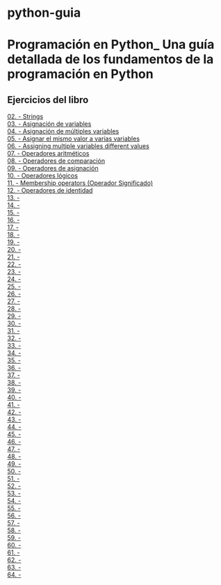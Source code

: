 # python-guia
<h1>Programación en Python_ Una guía detallada de los fundamentos de la programación en Python   </h1>
<h2>Ejercicios del libro</h2>
<a href="https://github.com/OswaldoDomingo/python-guia/blob/main/Ejercicio002.py">02. - Strings </a><br>
<a href="https://github.com/OswaldoDomingo/python-guia/blob/main/Ejercicio003.py">03. - Asignación de variables</a><br>
<a href="https://github.com/OswaldoDomingo/python-guia/blob/main/Ejercicio004.py">04. - Asignación de múltiples variables </a><br>
<a href="https://github.com/OswaldoDomingo/python-guia/blob/main/Ejercicio005.py">05. - Asignar el mismo valor a varias variables </a><br>
<a href="https://github.com/OswaldoDomingo/python-guia/blob/main/Ejercicio006.py">06. - Assigning multiple variables different values </a><br>
<a href="https://github.com/OswaldoDomingo/python-guia/blob/main/Ejercicio007.py">07. - Operadores aritméticos </a><br>
<a href="https://github.com/OswaldoDomingo/python-guia/blob/main/Ejercicio008.py">08. - Operadores de comparación </a><br>
<a href="https://github.com/OswaldoDomingo/python-guia/blob/main/Ejercicio009.py">09. - Operadores de asignación </a><br>
<a href="https://github.com/OswaldoDomingo/python-guia/blob/main/Ejercicio010.py">10. - Operadores lógicos </a><br>
<a href="https://github.com/OswaldoDomingo/python-guia/blob/main/Ejercicio011.py">11. - Membership operators (Operador Significado) </a><br>
<a href="https://github.com/OswaldoDomingo/python-guia/blob/main/Ejercicio012.py">12. - Operadores de identidad </a><br>
<a href="">13. - </a><br>
<a href="">14. - </a><br>
<a href="">15. - </a><br>
<a href="">16. - </a><br>
<a href="">17. - </a><br>
<a href="">18. - </a><br>
<a href="">19. - </a><br>
<a href="">20. - </a><br>
<a href="">21. - </a><br>
<a href="">22. - </a><br>
<a href="">23. - </a><br>
<a href="">24. - </a><br>
<a href="">25. - </a><br>
<a href="">26. - </a><br>
<a href="">27. - </a><br>
<a href="">28. - </a><br>
<a href="">29. - </a><br>
<a href="">30. - </a><br>
<a href="">31. - </a><br>
<a href="">32. - </a><br>
<a href="">33. - </a><br>
<a href="">34. - </a><br>
<a href="">35. - </a><br>
<a href="">36. - </a><br>
<a href="">37. - </a><br>
<a href="">38. - </a><br>
<a href="">39. - </a><br>
<a href="">40. - </a><br>
<a href="">41. - </a><br>
<a href="">42. - </a><br>
<a href="">43. - </a><br>
<a href="">44. - </a><br>
<a href="">45. - </a><br>
<a href="">46. - </a><br>
<a href="">47. - </a><br>
<a href="">48. - </a><br>
<a href="">49. - </a><br>
<a href="">50. - </a><br>
<a href="">51. - </a><br>
<a href="">52. - </a><br>
<a href="">53. - </a><br>
<a href="">54. - </a><br>
<a href="">55. - </a><br>
<a href="">56. - </a><br>
<a href="">57. - </a><br>
<a href="">58. - </a><br>
<a href="">59. - </a><br>
<a href="">60. - </a><br>
<a href="">61. - </a><br>
<a href="">62. - </a><br>
<a href="">63. - </a><br>
<a href="">64. - </a><br>
